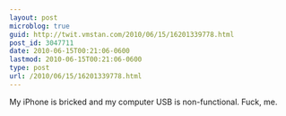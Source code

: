 ```yaml
---
layout: post
microblog: true
guid: http://twit.vmstan.com/2010/06/15/16201339778.html
post_id: 3047711
date: 2010-06-15T00:21:06-0600
lastmod: 2010-06-15T00:21:06-0600
type: post
url: /2010/06/15/16201339778.html
---
```

My iPhone is bricked and my computer USB is non-functional. Fuck, me.
